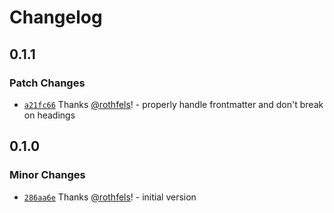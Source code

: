 # Changelog

## 0.1.1

### Patch Changes

- [`a21fc66`](https://github.com/foundation-ui/glass-vscode/commit/a21fc66f8fdfc44fd2677e8b92567dbe5e48f61c) Thanks [@rothfels](https://github.com/rothfels)! - properly handle frontmatter and don't break on headings

## 0.1.0

### Minor Changes

- [`286aa6e`](https://github.com/foundation-ui/glass-vscode/commit/286aa6ef9a5dc858f19e45a64acc4af8c830efe0) Thanks [@rothfels](https://github.com/rothfels)! - initial version
